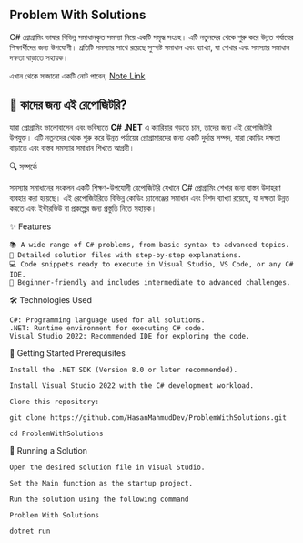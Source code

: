 ## **Problem With Solutions**

C# প্রোগ্রামিং ভাষার বিভিন্ন সমাধানকৃত সমস্যা নিয়ে একটি সমৃদ্ধ সংগ্রহ। এটি নতুনদের থেকে শুরু করে উন্নত পর্যায়ের শিক্ষার্থীদের জন্য উপযোগী। প্রতিটি সমস্যার সাথে রয়েছে সুস্পষ্ট সমাধান এবং ব্যাখ্যা, যা শেখার এবং সমস্যার সমাধান দক্ষতা বাড়াতে সহায়ক। 

এখান থেকে সাজানো একটি নোট পাবেন, [Note Link](https://talented-divan-4b7.notion.site/2923e67449b04fa3b823415167f6aed7) 

## 🎯 কাদের জন্য এই রেপোজিটরি?  

যারা প্রোগ্রামিং ভালোবাসেন এবং ভবিষ্যতে **C# .NET** এ ক্যারিয়ার গড়তে চান, তাদের জন্য এই রেপোজিটরি উপযুক্ত। এটি নতুনদের থেকে শুরু করে উন্নত পর্যায়ের প্রোগ্রামারদের জন্য একটি দুর্দান্ত সম্পদ, যারা কোডিং দক্ষতা বাড়াতে এবং বাস্তব সমস্যার সমাধান শিখতে আগ্রহী।

🔍 সম্পর্কে

সমস্যার সমাধানের সংকলন একটি শিক্ষণ-উপযোগী রেপোজিটরি যেখানে C# প্রোগ্রামিং শেখার জন্য বাস্তব উদাহরণ ব্যবহার করা হয়েছে। এই রেপোজিটরিতে বিভিন্ন কোডিং চ্যালেঞ্জের সমাধান এবং বিশদ ব্যাখ্যা রয়েছে, যা দক্ষতা উন্নত করতে এবং ইন্টারভিউ বা প্রকল্পের জন্য প্রস্তুতি নিতে সহায়ক।

✨ Features

    📚 A wide range of C# problems, from basic syntax to advanced topics.
    📝 Detailed solution files with step-by-step explanations.
    💻 Code snippets ready to execute in Visual Studio, VS Code, or any C# IDE.
    🚀 Beginner-friendly and includes intermediate to advanced challenges.

🛠️ Technologies Used

    C#: Programming language used for all solutions.
    .NET: Runtime environment for executing C# code.
    Visual Studio 2022: Recommended IDE for exploring the code.

🚀 Getting Started
Prerequisites

    Install the .NET SDK (Version 8.0 or later recommended).

    Install Visual Studio 2022 with the C# development workload.

    Clone this repository:

    git clone https://github.com/HasanMahmudDev/ProblemWithSolutions.git
    
    cd ProblemWithSolutions

🏃 Running a Solution

    Open the desired solution file in Visual Studio.
    
    Set the Main function as the startup project.

    Run the solution using the following command
    
    Problem With Solutions
    
    dotnet run
